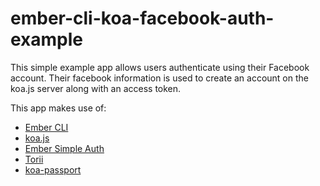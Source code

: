 # ember-cli-koa-facebook-auth-example
This simple example app allows users authenticate using their Facebook account. Their facebook information is used to create an account on the koa.js server along with an access token.

This app makes use of:

* [Ember CLI][1]
* [koa.js][2]
* [Ember Simple Auth][3]
* [Torii][4]
* [koa-passport][5]

[1]: https://github.com/stefanpenner/ember-cli  "Ember CLI"
[2]: http://koajs.com/  "koa.js"
[3]: https://github.com/simplabs/ember-simple-auth  "Ember Simple Auth"
[4]: https://github.com/Vestorly/torii  "Torii"
[5]: https://www.npmjs.com/package/koa-passport "koa-passport"
